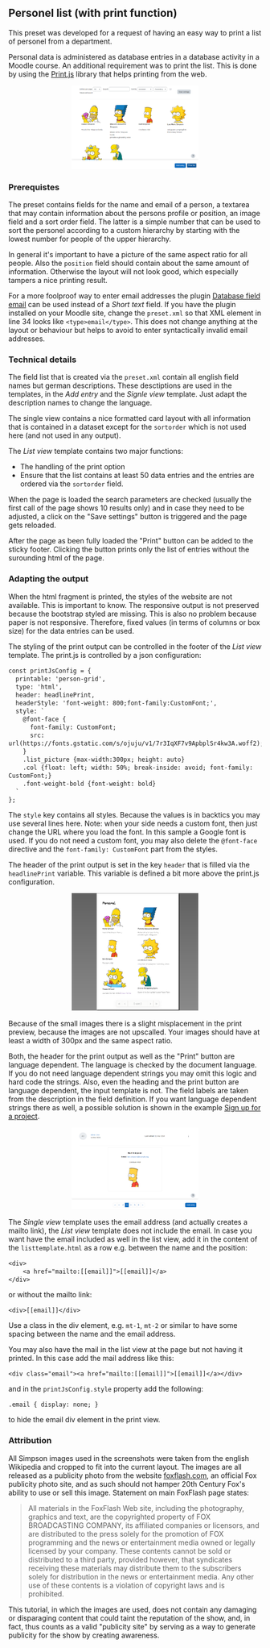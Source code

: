 ## Personel list (with print function)

This preset was developed for a request of having an easy way to print a list of personel
from a department.

Personal data is administered as database entries in a database activity in a Moodle course.
An additional requirement was to print the list. This is done by using the
[Print.js](https://printjs.crabbly.com/) library that helps printing from the web.

<div style="margin: 0 25%">

![Screenshot list view](list_view.png)

</div>


### Prerequistes

The preset contains fields for the name and email of a person, a textarea that may contain information
about the persons profile or position, an image field and a sort order field. The latter is a simple
number that can be used to sort the personel according to a custom hierarchy by starting with the lowest
number for people of the upper hierarchy.

In general it's important to have a picture of the same aspect ratio for all people. Also the `position`
field should contain about the same amount of information. Otherwise the layout will not look good, which
especially tampers a nice printing result.

For a more foolproof way to enter email addresses the plugin
[Database field email](https://moodle.org/plugins/datafield_email) can be used instead of a *Short text*
field. If you have the plugin installed on your Moodle site, change the `preset.xml` so that XML element
in line 34 looks like `<type>email</type>`. This does not change anything at the layout or behaviour but
helps to avoid to enter syntactically invalid email addresses.


### Technical details

The field list that is created via the `preset.xml` contain all english field names but german descriptions.
These desctiptions are used in the templates, in the *Add entry* and the *Signle view* template. Just
adapt the description names to change the language.

The single view contains a nice formatted card layout with all information that is contained in a dataset
except for the `sortorder` which is not used here (and not used in any output).

The *List view* template contains two major functions:

* The handling of the print option
* Ensure that the list contains at least 50 data entries and the entries are ordered via the `sortorder` field.

When the page is loaded the search parameters are checked (usually the first call of the page shows 10 results
only) and in case they need to be adjusted, a click on the "Save settings" button is triggered and the page
gets reloaded.

After the page as been fully loaded the "Print" button can be added to the sticky footer. Clicking the
button prints only the list of entries without the surounding html of the page.

### Adapting the output

When the html fragment is printed, the styles of the website are not available. This is important to know.
The responsive output is not preserved because the bootstrap styled are missing. This is also no problem
because paper is not responsive. Therefore, fixed values (in terms of columns or box size) for the data
entries can be used.

The styling of the print output can be controlled in the footer of the *List view* template. The
print.js is controlled by a json configuration:

```
const printJsConfig = {
  printable: 'person-grid',
  type: 'html',
  header: headlinePrint,
  headerStyle: 'font-weight: 800;font-family:CustomFont;',
  style: `
    @font-face {
      font-family: CustomFont;
      src: url(https://fonts.gstatic.com/s/ojuju/v1/7r3IqXF7v9ApbplSr4kw3A.woff2);
    }
    .list_picture {max-width:300px; height: auto}
    .col {float: left; width: 50%; break-inside: avoid; font-family: CustomFont;}
    .font-weight-bold {font-weight: bold}
  `
};
```

The `style` key contains all styles. Because the values is in backtics you may use several lines
here. Note: when your side needs a custom font, then just change the URL where you load the font. In
this sample a Google font is used. If you do not need a custom font, you may also delete the
`@font-face` directive and the `font-family: CustomFont` part from the styles.

The header of the print output is set in the key `header` that is filled via the `headlinePrint`
variable. This variable is defined a bit more above the print.js configuration.

<div style="margin: 0 25%">

![Screenshot print preview](print_preview.png)

</div>

Because of the small images there is a slight misplacement in the print preview, because the
images are not upscalled. Your images should have at least a width of 300px and the same aspect
ratio.

Both, the header for the print output as well as the "Print" button are language dependent. The
language is checked by the document language. If you do not need language dependent strings you
may omit this logic and hard code the strings. Also, even the heading and the print button are
language dependent, the input template is not. The field labels are taken from the description
in the field definition. If you want language dependent strings there as well, a possible solution
is shown in the example [Sign up for a project](../project-signup).

<div style="margin: 0 25%">

![Screenshot single view](single_view.png)

</div>

The *Single view* template uses the email address (and actually creates a mailto link), the *List view*
template does not include the email. In case you want have the email included as well in the list view, add
it in the content of the `listtemplate.html` as a row e.g. between the name and the position:

```
<div>
    <a href="mailto:[[email]]">[[email]]</a>
</div>
```
or without the mailto link:
```
<div>[[email]]</div>
```

Use a class in the div element, e.g. `mt-1`, `mt-2` or similar to have some spacing between the name
and the email address.

You may also have the mail in the list view at the page but not having it printed. In this
case add the mail address like this:

```
<div class="email"><a href="mailto:[[email]]">[[email]]</a></div>
```

and in the `printJsConfig.style` property add the following:

```
.email { display: none; }
```

to hide the email div element in the print view.

### Attribution

All Simpson images used in the screenshots were taken from the english Wikipedia and
cropped to fit into the current layout. The images are all released as a publicity photo from
the website [foxflash.com](https://www.foxflash.com/), an official Fox publicity photo site,
and as such should not hamper 20th Century Fox's ability to use or sell this image. Statement on main FoxFlash page states:

> All materials in the FoxFlash Web site, including the photography,
> graphics and text, are the copyrighted property of FOX BROADCASTING
> COMPANY, its affiliated companies or licensors, and are distributed to
> the press solely for the promotion of FOX programming and the news or
> entertainment media owned or legally licensed by your company. These
> contents cannot be sold or distributed to a third party, provided
> however, that syndicates receiving these materials may distribute them
> to the subscribers solely for distribution in the news or entertainment
> media. Any other use of these contents is a violation of copyright laws
> and is prohibited.

This tutorial, in which the images are used, does not contain any damaging or disparaging content that could taint the reputation of the show, and, in fact, thus counts as a valid "publicity site" by serving as a way to generate publicity for the show by creating awareness. 

